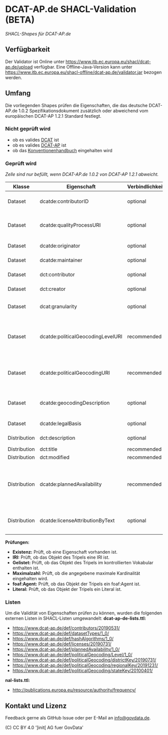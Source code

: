 # DCAT-AP.de SHACL-Validation (BETA)
*SHACL-Shapes für DCAT-AP.de*

## Verfügbarkeit
Der Validator ist Online unter https://www.itb.ec.europa.eu/shacl/dcat-ap.de/upload verfügbar.
Eine Offline-Java-Version kann unter https://www.itb.ec.europa.eu/shacl-offline/dcat-ap.de/validator.jar bezogen werden.

## Umfang
Die vorliegenden Shapes prüfen die Eigenschaften, die das deutsche DCAT-AP.de 1.0.2 Spezifikationsdokument zusätzlich oder abweichend vom europäischen DCAT-AP 1.2.1 Standard festlegt.

### Nicht geprüft wird
- ob es valides [DCAT](https://www.w3.org/TR/vocab-dcat/) ist
- ob es valides [DCAT-AP](https://github.com/SEMICeu/DCAT-AP) ist
- ob das [Konventionenhandbuch](https://www.dcat-ap.de/def/) eingehalten wird

### Geprüft wird
*Zelle sind nur befüllt, wenn DCAT-AP.de 1.0.2 von DCAT-AP 1.2.1 abweicht.*

Klasse  | Eigenschaft                       | Verbindlichkeit | Range         | Card. | Prüfung : Shape
--------|-----------------------------------|-----------------|---------------|-------|----------------------------
Dataset | dcatde:contributorID              | optional        | rdfs:Resource | 0..n  | Existenz: Dataset_Spec_contributorID_1, IRI: Dataset_Spec_contributorID_2, Gelistet: Dataset_Spec_contributorID_3
Dataset | dcatde:qualityProcessURI          | optional        | rdfs:Resource | 0..1  | Existenz: Dataset_Spec_qualityProcessURI_1, Maximalzahl: Dataset_Spec_qualityProcessURI_2, IRI: Dataset_Spec_qualityProcessURI_3
Dataset | dcatde:originator                 | optional        | foaf:Agent    | 0..n  | Existenz: Dataset_Spec_originator_1, foaf:Agent: Dataset_Spec_originator_2
Dataset | dcatde:maintainer                 | optional        | foaf:Agent    | 0..n  | Existenz: Dataset_Spec_maintainer_1, foaf:Agent: Dataset_Spec_maintainer_2
Dataset | dct:contributor                   | optional        | foaf:Agent    | 0..n  | Existenz: Dataset_Spec_contributor_1, foaf:Agent: Dataset_Spec_contributor_2
Dataset | dct:creator                       | optional        | foaf:Agent    | 0..n  | Existenz: Dataset_Spec_creator_1, foaf:Agent: Dataset_Spec_creator_2
Dataset | dcat:granularity                  | optional        | skos:Concept  | 0..1  | Existenz: Dataset_Spec_granularity_1, Maximalzahl: Dataset_Spec_granularity_2, IRI: Dataset_Spec_granularity_3
Dataset | dcatde:politicalGeocodingLevelURI | recommended     | rdfs:Resource | 0..n  | Existenz: Dataset_Spec_politicalGeocodingLevelURI_1, IRI: Dataset_Spec_politicalGeocodingLevelURI_2, Gelistet: Dataset_Spec_politicalGeocodingLevelURI_3
Dataset | dcatde:politicalGeocodingURI      | recommended     | rdfs:Resource | 0..n  | Existenz: Dataset_Spec_politicalGeocodingURI_1, IRI: Dataset_Spec_politicalGeocodingURI_2, Gelistet: Dataset_Spec_politicalGeocodingURI_3
Dataset | dcatde:geocodingDescription       | optional        | rdfs:Literal  | 0..n  | Existenz: Dataset_Spec_geocodingDescription_1, Literal: Dataset_Spec_geocodingDescription_2
Dataset | dcatde:legalBasis                 | optional        | rdfs:Literal  | 0..n  | Existenz: Dataset_Spec_legalBasis_1, Literal: Dataset_Spec_legalBasis_2
Distribution | dct:description                 | optional     |               |       | Existenz: Distribution_Spec_dct_description_1
Distribution | dct:title                       | recommended  |               |       | Existenz: Distribution_Spec_dct_title_1
Distribution | dct:modified                    | recommended  |               |       | Existenz: Distribution_Spec_dct_modified_1
Distribution | dcatde:plannedAvailability      | recommended  | rdfs:Resource | 0..1  | Existenz: Distribution_Spec_plannedAvailability_1, Maximalzahl: Distribution_Spec_plannedAvailability_2, IRI: Distribution_Spec_plannedAvailability_3, Gelistet: Distribution_Spec_plannedAvailability_4
Distribution | dcatde:licenseAttributionByText | optional     | rdfs:Literal  | 0..n  | Existenz: Distribution_Spec_licenseAttributionByText_1, Literal: Distribution_Spec_licenseAttributionByText_2

**Prüfungen:**
- **Existenz:** Prüft, ob eine Eigenschaft vorhanden ist.
- **IRI:** Prüft, ob das Objekt des Tripels eine IRI ist.
- **Gelistet:** Prüft, ob das Objekt des Tripels im kontrollierten Vokabular enthalten ist.
- **Maximalzahl:** Prüft, ob die angegebene maximale Kardinalität eingehalten wird.
- **foaf:Agent:** Prüft, ob das Objekt der Tripels ein foaf:Agent ist.
- **Literal:** Prüft, ob das Objekt der Tripels ein Literal ist.

### Listen
Um die Validität von Eigenschaften prüfen zu können, wurden die folgenden externen Listen in SHACL-Listen umgewandelt:
**dcat-ap-de-lists.ttl:**
- https://www.dcat-ap.de/def/contributors/20190531/
- https://www.dcat-ap.de/def/datasetTypes/1_0/
- https://www.dcat-ap.de/def/hashAlgorithms/1_0/
- https://www.dcat-ap.de/def/licenses/20190731/
- https://www.dcat-ap.de/def/plannedAvailability/1_0/
- https://www.dcat-ap.de/def/politicalGeocoding/Level/1_0/
- https://www.dcat-ap.de/def/politicalGeocoding/districtKey/20190731/
- https://www.dcat-ap.de/def/politicalGeocoding/regionalKey/20191231/
- https://www.dcat-ap.de/def/politicalGeocoding/stateKey/20100401/

**nal-lists.ttl:**
- http://publications.europa.eu/resource/authority/frequency/


## Kontakt und Lizenz
Feedback gerne als GitHub Issue oder per E-Mail an info@govdata.de.

(C) CC BY 4.0 ']init[ AG fuer GovData'